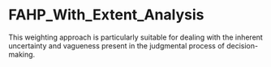 # FAHP_With_Extent_Analysis
This weighting approach is particularly suitable for dealing with the inherent uncertainty and vagueness present in the judgmental process of decision-making.
